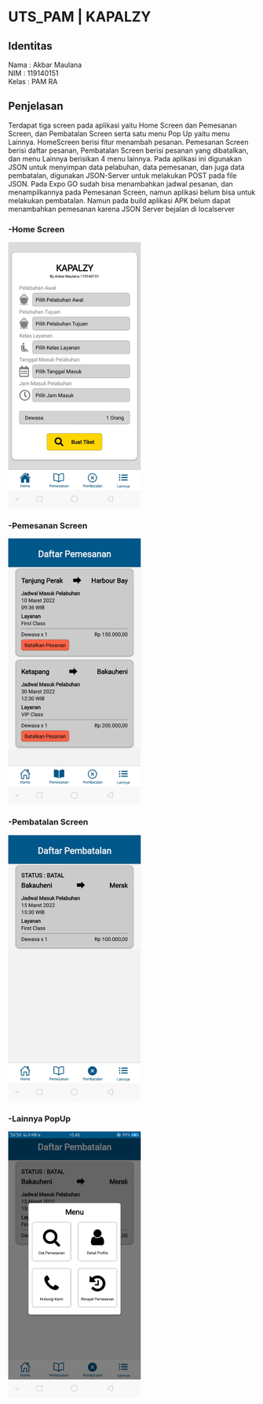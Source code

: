 # UTS_PAM | KAPALZY
## Identitas
Nama : Akbar Maulana<br>
NIM : 119140151<br>
Kelas : PAM RA
## Penjelasan
Terdapat tiga screen pada aplikasi yaitu Home Screen dan Pemesanan Screen, dan Pembatalan Screen serta satu menu Pop Up yaitu menu Lainnya. HomeScreen berisi fitur menambah pesanan. Pemesanan Screen berisi daftar pesanan, Pembatalan Screen berisi pesanan yang dibatalkan, dan menu Lainnya berisikan 4 menu lainnya. Pada aplikasi ini digunakan JSON untuk menyimpan data pelabuhan, data pemesanan, dan juga data pembatalan, digunakan JSON-Server untuk melakukan POST pada file JSON. Pada Expo GO sudah bisa menambahkan jadwal pesanan, dan menampilkannya pada Pemesanan Screen, namun aplikasi belum bisa untuk melakukan pembatalan. Namun pada build aplikasi APK belum dapat menambahkan pemesanan karena 
JSON Server bejalan di localserver<br>
### -Home Screen
<img src="Home Screen.jpeg" width="270" height="540"><br>
### -Pemesanan Screen
<img src="Pemesanan Screen.jpeg" width="270" height="540"><br>
### -Pembatalan Screen
<img src="Screen Pembatalan.jpeg" width="270" height="540"><br>
### -Lainnya PopUp
<img src="Lainnya PopUp.jpeg" width="270" height="540"><br>
